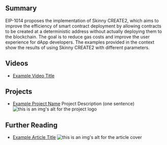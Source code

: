 ## Summary

EIP-1014 proposes the implementation of Skinny CREATE2, which aims to improve the efficiency of smart contract deployment by allowing contracts to be created at a deterministic address without actually deploying them to the blockchain. The goal is to reduce gas costs and improve the user experience for dApp developers. The examples provided in the context show the results of using Skinny CREATE2 with different parameters.

## Videos

- [Example Video Title](https://www.youtube.com/watch?v=TDGq4aeevgY)

## Projects

- [Example Project Name](https://xxxx.xxx/xxxxx) Project Description (one sentence) ![this is an img's alt for the project logo](https://xxxx.xxx/project-logo.xxx)

## Further Reading

- [Example Article Title](https://xxxx.xxx/xxxxx) ![this is an img's alt for the article cover](https://xxxx.xxx/article-cover.xxx)
